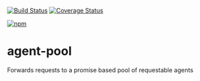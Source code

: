 [![Build Status](https://travis-ci.org/ryderbrooks/agent-pool.svg?branch=master)](https://travis-ci.org/ryderbrooks/agent-pool)
[![Coverage Status](https://coveralls.io/repos/github/ryderbrooks/agent-pool/badge.svg?branch=master)](https://coveralls.io/github/ryderbrooks/agent-pool?branch=master)

[![npm](https://img.shields.io/npm/v/ragent-pool.svg)](https://www.npmjs.com/package/ragent-pool)

# agent-pool
Forwards requests to a promise based pool of requestable agents

